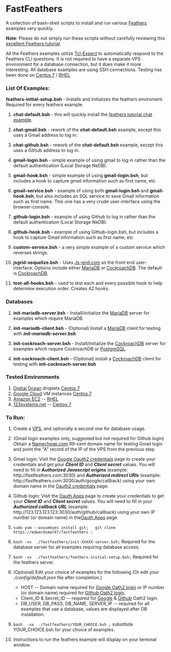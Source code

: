 # FastFeathers

A collection of bash-shell scripts to install and run various [Feathers](https://feathersjs.com/) examples very quickly.

**Note**:  Please do not simply run these scripts without carefully reviewing this [excellent Feathers tutorial](https://docs.feathersjs.com/guides/readme.html).


All the Feathers examples utilize [Tcl-Expect](https://www.tcl.tk/man/expect5.31/expect.1.html) to automatically respond to the Feathers CLI questions.  It is not required to have a separate VPS environment for a database connection, but it does make it more interesting.  All database examples are using SSH connections.  Testing has been done on  [Centos 7](https://www.centos.org/) / [RHEL](https://www.redhat.com/en/technologies/linux-platforms/enterprise-linux).


### List Of Examples:

**feathers-initial-setup.bsh** - Installs and Initializes the feathers enviroment.  Required for every feathers example.

1) **chat-default.bsh** - this will quickly install the [feathers tutorial chat example](https://docs.feathersjs.com/guides/chat/readme.html). 

2) **chat-gmail.bsh** - rework of the **chat-default.bsh** example, except this uses a Gmail address to log in.

3) **chat-github.bsh** - rework of the **chat-default.bsh** example, except this uses a Github address to log in.

4) **gmail-login.bsh** - simple example of using gmail to log in rather than the default authentication (Local Storage NeDB).

5) **gmail-hook.bsh** - simple example of using **gmail-login.bsh**, but includes a hook to capture gmail information such as first name, etc

6) **gmail-service.bsh** - example of using both **gmail-login.bsh** and **gmail-hook.bsh**, but also includes an SQL service to save Gmail information such as first name.  This one has a very crude user-interface using the browser-console.

7) **github-login.bsh** - example of using Github to log in rather than the default authentication (Local Storage NeDB).

8) **github-hook.bsh** - example of using Github-login.bsh, but includes a hook to capture Gmail information such as first name, etc

9) **custom-service.bsh** - a very simple example of a custom service which reverses strings.

10) **jsgrid-sequelize.bsh** - Uses [Js-grid.com](http://js-grid.com/) as the front end user-interface. Options include either [MariaDB](https://mariadb.com/) or [CockroachDB](https://cockroachlabs.com/).  The default is [CockroachDB](https://cockroachlabs.com/).

11) **test-all-hooks.bsh**   - used to test each and every possible hook to help determine execution order.  Creates 42 hooks.


### Databases

1) **init-mariadb-server.bsh** - Install/initialize the [MariaDB](https://mariadb.com/) server for examples which require MariaDB.

2) **init-mariadb-client.bsh** - (Optional) Install a [MariaDB](https://mariadb.com/) client for testing with **_init-mariadb-server.bsh_**

3) **init-cockroach-server.bsh** - Install/initialize the [CockroachDB](https://cockroachlabs.com/) server for examples which require CockroachDB or [PostgreSQL](https://www.postgresql.org).

4) **init-cockroach-client.bsh** - (Optional) install a [CockroachDB](https://cockroachlabs.com/) client for testing with **init-cockroach-server.bsh**


### Tested Environments

1)  [Digital Ocean](https://digitalocean.com) droplets [Centos 7](https://www.centos.org/)
2)  [Google Cloud](google.cloud.google.com) VM instances [Centos 7](https://www.centos.org/)
3)  [Amazon EC2](https://console.aws.amazon.com/ec2) -- [RHEL](https://www.redhat.com/en/technologies/linux-platforms/enterprise-linux)
4)  [123systems.net](https://123systems.net) -- [Centos 7](https://www.centos.org/)

### To Run:

1) Create a [VPS](https://en.wikipedia.org/wiki/Virtual_private_server), and optionally a second one for database usage.

2) (Gmail login examples only, suggested but not required for Github login) Obtain a [Namecheap.com](https://namecheap.com) 99-cent domain name for testing Gmail login and point the "A" record of the IP of the VPS from the previous step.

3) Gmail login:  Visit the [Google Oauth2 credentials](https://console.developers.google.com/apis/credentials/oauthclient/) page to create your credentials and get your _**Client ID**_ and _**Client secret**_ values. You will need to fill in _**Authorized Javascript origins**_ (example: http;//fastfeathers.com:3030) and _**Authorized redirect URIs**_ (example: http;//fastfeathers.com:3030/auth/google/callback) using your own domain name in the [Oauth2 credentials](https://console.developers.google.com/apis/credentials/oauthclient/) page.

4) Github login:  Visit the [Oauth Apps](https://github.com/settings/developers) page to create your credentials to get your _**Client ID**_ and _**Client secret**_ values.  You will need to fill in your _**Authorized callback URL**_ (example: http;//123.123.123.123:3030/auth/github/callback) using your own IP number (or domain name) in the[Oauth Apps](https://github.com/settings/developers) page.

5) ```sudo yum --assumeyes install git;   git clone https://edwardsmarkf/fastfeathers ;```

6)  ```bash -vx  ./fastfeathers/init-XXXXX-server.bsh;```  Required for the database server for all examples requiring database access.

7) ```bash -vx  ./fastfeathers/feathers-initial-setup.bsh;``` Required for the feathers server.

8) (Optional) Edit your choice of examples for the following (Or edit your _./config/default.json_ file after completion.)
      - HOST -- Domain name required for [Google Oath2 login](https://console.developers.google.com/apis/credentials/oauthclient/) or IP number (or domain name) required for [Github Oath2 login](https://github.com/settings/developers).
      - Client_ID & Secret_ID  -- required for [Google](https://console.developers.google.com/apis/credentials/oauthclient/) & [Github](https://github.com/settings/developers) Oath2 login.
      - DB_USER, DB_PASS, DB_NAME, SERVER_IP -- required for all examples that use a database, values are displayed after DB installation.
      
9) ```bash  -vx  ./fastfeathers/YOUR_CHOICE.bsh ;```   substitute YOUR_CHOICE.bsh for your choice of examples.

10) Instructions to run the feathers example will display on your terminal window.
